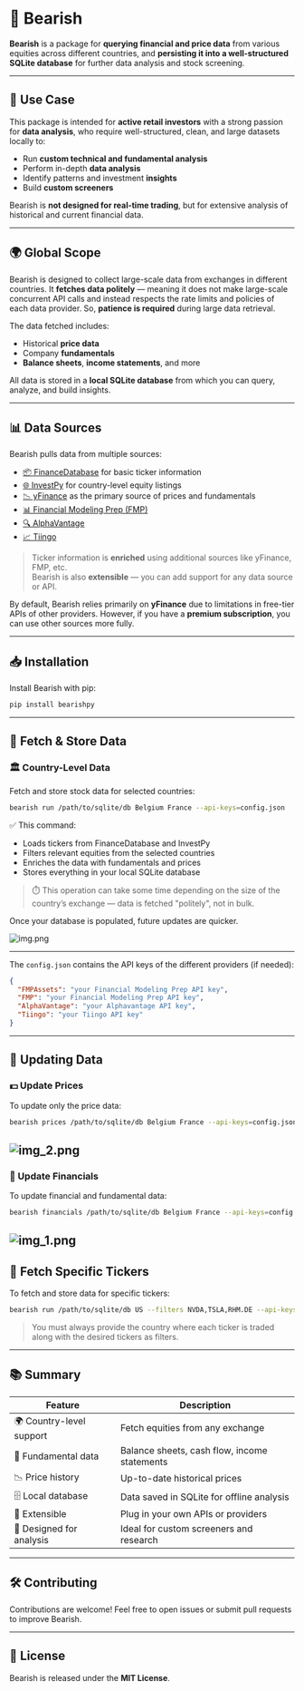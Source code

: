 # 🐻 Bearish

**Bearish** is a package for **querying financial and price data** from various equities across different countries, and **persisting it into a well-structured SQLite database** for further data analysis and stock screening.

---

## 🎯 Use Case

This package is intended for **active retail investors** with a strong passion for **data analysis**, who require well-structured, clean, and large datasets locally to:

- Run **custom technical and fundamental analysis**
- Perform in-depth **data analysis**
- Identify patterns and investment **insights**
- Build **custom screeners**

Bearish is **not designed for real-time trading**, but for extensive analysis of historical and current financial data.

---

## 🌍 Global Scope

Bearish is designed to collect large-scale data from exchanges in different countries. It **fetches data politely** — meaning it does not make large-scale concurrent API calls and instead respects the rate limits and policies of each data provider. So, **patience is required** during large data retrieval.

The data fetched includes:

- Historical **price data**
- Company **fundamentals**
- **Balance sheets**, **income statements**, and more

All data is stored in a **local SQLite database** from which you can query, analyze, and build insights.

---

## 📊 Data Sources

Bearish pulls data from multiple sources:

- [📦 FinanceDatabase](https://github.com/JerBouma/FinanceDatabase) for basic ticker information
- [🌐 InvestPy](https://github.com/alvarobartt/investpy) for country-level equity listings
- [📉 yFinance](https://pypi.org/project/yfinance/) as the primary source of prices and fundamentals
- [📊 Financial Modeling Prep (FMP)](https://financialmodelingprep.com/)
- [🔍 AlphaVantage](https://www.alphavantage.co/)
- [📈 Tiingo](https://www.tiingo.com/)

> Ticker information is **enriched** using additional sources like yFinance, FMP, etc.  
> Bearish is also **extensible** — you can add support for any data source or API.

By default, Bearish relies primarily on **yFinance** due to limitations in free-tier APIs of other providers. However, if you have a **premium subscription**, you can use other sources more fully.

---

## 📥 Installation

Install Bearish with pip:

```bash
pip install bearishpy
```

---

## 🚀 Fetch & Store Data

### 🏛️ Country-Level Data

Fetch and store stock data for selected countries:

```bash
bearish run /path/to/sqlite/db Belgium France --api-keys=config.json
```

✅ This command:

- Loads tickers from FinanceDatabase and InvestPy
- Filters relevant equities from the selected countries
- Enriches the data with fundamentals and prices
- Stores everything in your local SQLite database

> ⏱️ This operation can take some time depending on the size of the country’s exchange — data is fetched "politely", not in bulk.

Once your database is populated, future updates are quicker.

![img.png](docs/img/img.png)

---


The `config.json` contains the API keys of the different providers (if needed):

```json
{
  "FMPAssets": "your Financial Modeling Prep API key",
  "FMP": "your Financial Modeling Prep API key",
  "AlphaVantage": "your Alphavantage API key",
  "Tiingo": "your Tiingo API key"
}
```

---

## 🔄 Updating Data

### 💵 Update Prices

To update only the price data:

```bash
bearish prices /path/to/sqlite/db Belgium France --api-keys=config.json
```
![img_2.png](docs/img/img_2.png)
---

### 🧾 Update Financials

To update financial and fundamental data:

```bash
bearish financials /path/to/sqlite/db Belgium France --api-keys=config.json
```
![img_1.png](docs/img/img_1.png)
---

## 🎯 Fetch Specific Tickers

To fetch and store data for specific tickers:

```bash
bearish run /path/to/sqlite/db US --filters NVDA,TSLA,RHM.DE --api-keys=config.json
```

> You must always provide the country where each ticker is traded along with the desired tickers as filters.

---

## 📚 Summary

| Feature | Description |
|--------|-------------|
| 🌍 Country-level support | Fetch equities from any exchange |
| 🧠 Fundamental data | Balance sheets, cash flow, income statements |
| 📉 Price history | Up-to-date historical prices |
| 🗄️ Local database | Data saved in SQLite for offline analysis |
| 🔌 Extensible | Plug in your own APIs or providers |
| 🧪 Designed for analysis | Ideal for custom screeners and research |

---

## 🛠️ Contributing

Contributions are welcome! Feel free to open issues or submit pull requests to improve Bearish.

---

## 📄 License

Bearish is released under the **MIT License**.